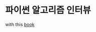 # 파이썬 알고리즘 인터뷰

with this [book](http://www.kyobobook.co.kr/product/detailViewKor.laf?ejkGb=KOR&mallGb=KOR&barcode=9791189909178)




